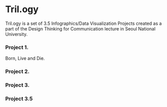 # Tril.ogy

Tril.ogy is a set of 3.5 Infographics/Data Visualization Projects created as a part of the Design Thinking for Communication lecture in Seoul National University. 

### Project 1. 

Born, Live and Die.

### Project 2. 


### Project 3.


### Project 3.5
